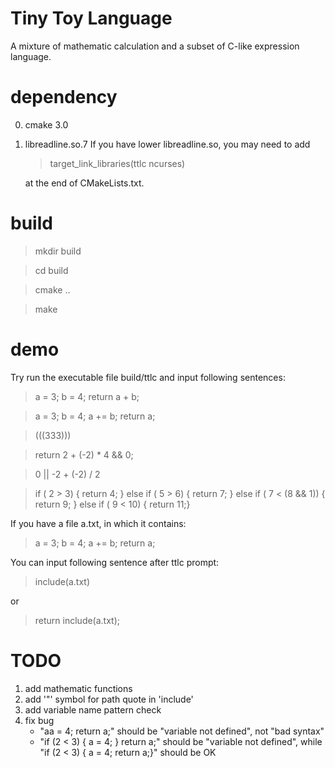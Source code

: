 # Tiny Toy Language

A mixture of mathematic calculation and a subset of C-like expression language.

# dependency

0. cmake 3.0
1. libreadline.so.7
   If you have lower libreadline.so, you may need to add 

   > target_link_libraries(ttlc ncurses)

   at the end of CMakeLists.txt.

# build

> mkdir build

> cd build

> cmake ..

> make

# demo

Try run the executable file build/ttlc and input following sentences:

> a = 3; b = 4; return a + b;

> a = 3; b = 4; a += b; return a;

> (((333)))

> return 2 + (-2) * 4 && 0;

> 0 || -2 + (-2) / 2

> if ( 2 > 3) { return 4; } else if ( 5 > 6) { return 7; } else if ( 7 < (8 && 1)) { return 9; } else if ( 9 < 10) { return 11;}

If you have a file a.txt, in which it contains:

> a = 3;
> b = 4;
> a += b;
> return a;

You can input following sentence after ttlc prompt:

> include(a.txt)

or

> return include(a.txt);

# TODO
1. add mathematic functions
2. add '"' symbol for path quote in 'include'
3. add variable name pattern check
4. fix bug
   * "aa = 4; return a;" should be "variable not defined", not "bad syntax"
   * "if (2 < 3) { a = 4; } return a;" should be "variable not defined", while "if (2 < 3) { a = 4; return a;}" should be OK

